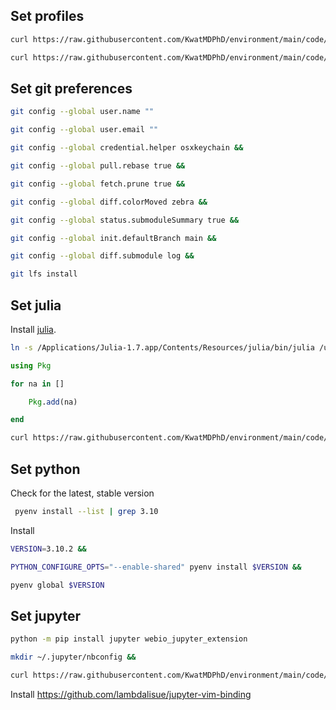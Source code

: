 ## Set profiles

```bash
curl https://raw.githubusercontent.com/KwatMDPhD/environment/main/code/zshrc > ~/.zshrc &&

curl https://raw.githubusercontent.com/KwatMDPhD/environment/main/code/vimrc > ~/.vimrc
```

## Set git preferences

```bash
git config --global user.name ""

git config --global user.email ""

git config --global credential.helper osxkeychain &&

git config --global pull.rebase true &&

git config --global fetch.prune true &&

git config --global diff.colorMoved zebra &&

git config --global status.submoduleSummary true &&

git config --global init.defaultBranch main &&

git config --global diff.submodule log &&

git lfs install
```

## Set julia

Install [julia](https://julialang.org/downloads).

```bash
ln -s /Applications/Julia-1.7.app/Contents/Resources/julia/bin/julia /usr/local/bin/julia
```

```julia
using Pkg

for na in []

    Pkg.add(na)

end
```

```bash
curl https://raw.githubusercontent.com/KwatMDPhD/environment/main/code/JuliaFormatter.toml > ~/.JuliaFormatter.toml
```

## Set python

Check for the latest, stable version

```bash
 pyenv install --list | grep 3.10
```

Install

```bash
VERSION=3.10.2 &&

PYTHON_CONFIGURE_OPTS="--enable-shared" pyenv install $VERSION &&

pyenv global $VERSION
```

## Set jupyter

```bash
python -m pip install jupyter webio_jupyter_extension
```

```bash
mkdir ~/.jupyter/nbconfig &&

curl https://raw.githubusercontent.com/KwatMDPhD/environment/main/code/notebook.json > ~/.jupyter/nbconfig/notebook.json
```

Install https://github.com/lambdalisue/jupyter-vim-binding

